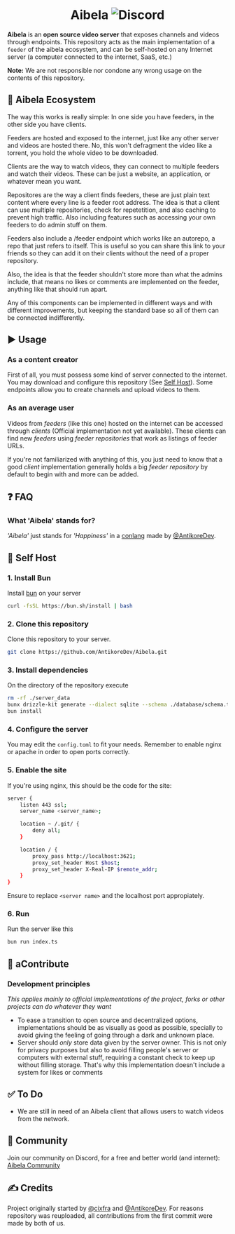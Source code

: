 <h1 align="center">
Aibela

<img alt="Discord" src="https://img.shields.io/discord/1380580477504589865?style=for-the-badge&label=Discord&color=5865f2">

</h1>

**Aibela** is an **open source video server** that exposes channels and videos through endpoints. This repository acts as the main implementation of a `feeder` of the aibela ecosystem, and can be self-hosted on any Internet server (a computer connected to the internet, SaaS, etc.)

**Note:** We are not responsible nor condone any wrong usage on the contents of this repository.

## 🌿 Aibela Ecosystem
The way this works is really simple: In one side you have feeders, in the other side you have clients. 

Feeders are hosted and exposed to the internet, just like any other server and videos are hosted there. No, this won't defragment the video like a torrent, you hold the whole video to be downloaded. 

Clients are the way to watch videos, they can connect to multiple feeders and watch their videos. These can be just a website, an application, or whatever mean you want. 

Repositores are the way a client finds feeders, these are just plain text content where every line is a feeder root address. The idea is that a client can use multiple repositories, check for repetetition, and also caching to prevent high traffic. Also including features such as accessing your own feeders to do admin stuff on them.

Feeders also include a /feeder endpoint which works like an autorepo, a repo that just refers to itself. This is useful so you can share this link to your friends so they can add it on their clients without the need of a proper repository.

Also, the idea is that the feeder shouldn't store more than what the admins include, that means no likes or comments are implemented on the feeder, anything like that should run apart.

Any of this components can be implemented in different ways and with different improvements, but keeping the standard base so all of them can be connected indifferently.

## ▶️ Usage

### As a content creator
First of all, you must possess some kind of server connected to the internet. You may download and configure this repository (See [Self Host](#self-host)). Some endpoints allow you to create channels and upload videos to them.

### As an average user
Videos from _feeders_ (like this one) hosted on the internet can be accessed through _clients_ (Official implementation not yet available). These clients can find new _feeders_ using _feeder repositories_ that work as listings of feeder URLs.

If you're not familiarized with anything of this, you just need to know that a good _client_ implementation generally holds a big _feeder repository_ by default to begin with and more can be added.

## ❓ FAQ

### What 'Aibela' stands for?
_'Aibela'_ just stands for _'Happiness'_ in a [conlang](https://en.wikipedia.org/wiki/Constructed_language) made by [@AntikoreDev](https://github.com/AntikoreDev).

## 🛟 Self Host

### 1. Install Bun
Install [bun](https://bun.com/) on your server
```bash
curl -fsSL https://bun.sh/install | bash
```

### 2. Clone this repository
Clone this repository to your server. 
```bash
git clone https://github.com/AntikoreDev/Aibela.git
```

### 3. Install dependencies
On the directory of the repository execute
```bash
rm -rf ./server_data
bunx drizzle-kit generate --dialect sqlite --schema ./database/schema.ts
bun install
```

### 4. Configure the server
You may edit the `config.toml` to fit your needs. Remember to enable nginx or apache in order to open ports correctly.

### 5. Enable the site
If you're using nginx, this should be the code for the site:
```bash
server {
    listen 443 ssl;
    server_name <server_name>;

    location ~ /.git/ {
        deny all;
    }

    location / {
        proxy_pass http://localhost:3621;
        proxy_set_header Host $host;
        proxy_set_header X-Real-IP $remote_addr;
    }
}
``` 
Ensure to replace `<server name>` and the localhost port appropiately.

### 6. Run
Run the server like this
```bash
bun run index.ts
```

## 🧱 aContribute

### Development principles
_This applies mainly to official implementations of the project, forks or other projects can do whatever they want_
- To ease a transition to open source and decentralized options, implementations should be as visually as good as possible, specially to avoid giving the feeling of going through a dark and unknown place.
- Server should _only_ store data given by the server owner. This is not only for privacy purposes but also to avoid filling people's server or computers with external stuff, requiring a constant check to keep up without filling storage. That's why this implementation doesn't include a system for likes or comments

## ✅ To Do
- We are still in need of an Aibela client that allows users to watch videos from the network.

## 👥 Community
Join our community on Discord, for a free and better world (and internet): [Aibela Community](https://discord.gg/W4R4vDTT)

## ✍️ Credits
Project originally started by [@cixfra](https://github.com/cixfra) and [@AntikoreDev](https://github.com/AntikoreDev). For reasons repository was reuploaded, all 
contributions from the first commit were made by both of us.